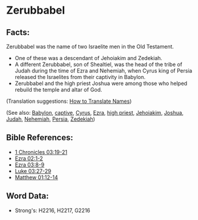 # Zerubbabel #

## Facts: ##

Zerubbabel was the name of two Israelite men in the Old Testament.

* One of these was a descendant of Jehoiakim and Zedekiah.
* A different Zerubbabel, son of Shealtiel, was the head of the tribe of Judah during the time of Ezra and Nehemiah, when Cyrus king of Persia released the Israelites from their captivity in Babylon.
* Zerubbabel and the high priest Joshua were among those who helped rebuild the temple and altar of God. 

(Translation suggestions: [How to Translate Names](rc://en/ta/man/translate/translate-names))

(See also: [Babylon](../names/babylon.md), [captive](../other/captive.md), [Cyrus](../names/cyrus.md), [Ezra](../names/ezra.md), [high priest](../kt/highpriest.md), [Jehoiakim](../names/jehoiakim.md), [Joshua](../names/joshua.md), [Judah](../names/judah.md), [Nehemiah](../names/nehemiah.md), [Persia](../names/persia.md), [Zedekiah](../names/zedekiah.md))

## Bible References: ##

* [1 Chronicles 03:19-21](rc://en/tn/help/1ch/03/19)
* [Ezra 02:1-2](rc://en/tn/help/ezr/02/01)
* [Ezra 03:8-9](rc://en/tn/help/ezr/03/08)
* [Luke 03:27-29](rc://en/tn/help/luk/03/27)
* [Matthew 01:12-14](rc://en/tn/help/mat/01/12)

## Word Data: ##

* Strong's: H2216, H2217, G2216
